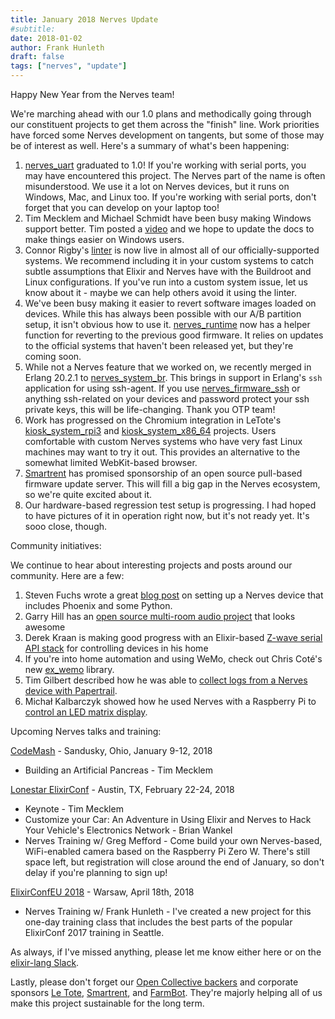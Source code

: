 ```yaml
---
title: January 2018 Nerves Update
#subtitle:
date: 2018-01-02
author: Frank Hunleth
draft: false
tags: ["nerves", "update"]
---
```


Happy New Year from the Nerves team!

We're marching ahead with our 1.0 plans and methodically going through our
constituent projects to get them across the "finish" line. Work priorities have
forced some Nerves development on tangents, but some of those may be of interest
as well. Here's a summary of what's been happening:

<!--more-->

1. [nerves_uart][nerves_uart] graduated to 1.0! If you're working with serial
   ports, you may have encountered this project. The Nerves part of the name is
   often misunderstood. We use it a lot on Nerves devices, but it runs on
   Windows, Mac, and Linux too. If you're working with serial ports, don't
   forget that you can develop on your laptop too!
1. Tim Mecklem and Michael Schmidt have been busy making Windows support better.
   Tim posted a [video][nerves_on_windows] and we hope to update the docs to
   make things easier on Windows users.
1. Connor Rigby's [linter][nerves_system_linter] is now live in almost all of
   our officially-supported systems. We recommend including it in your custom
   systems to catch subtle assumptions that Elixir and Nerves have with the
   Buildroot and Linux configurations. If you've run into a custom system
   issue, let us know about it - maybe we can help others avoid it using the
   linter.
1. We've been busy making it easier to revert software images loaded on devices.
   While this has always been possible with our A/B partition setup, it isn't
   obvious how to use it. [nerves_runtime][nerves_runtime] now has a helper
   function for reverting to the previous good firmware. It relies on updates to
   the official systems that haven't been released yet, but they're coming soon.
1. While not a Nerves feature that we worked on, we recently merged in Erlang
   20.2.1 to [nerves_system_br][nerves_system_br]. This brings in support in
   Erlang's `ssh` application for using ssh-agent. If you use
   [nerves_firmware_ssh][nerves_firmware_ssh] or anything ssh-related on your
   devices and password protect your ssh private keys, this will be
   life-changing. Thank you OTP team!
1. Work has progressed on the Chromium integration in LeTote's
   [kiosk_system_rpi3][kiosk_system_rpi3] and
   [kiosk_system_x86_64][kiosk_system_x86_64] projects. Users comfortable with
   custom Nerves systems who have very fast Linux machines may want to try it
   out. This provides an alternative to the somewhat limited WebKit-based
   browser.
1. [Smartrent][Smartrent] has promised sponsorship of an open source pull-based
   firmware update server. This will fill a big gap in the Nerves ecosystem, so
   we're quite excited about it.
1. Our hardware-based regression test setup is progressing. I had hoped to have
   pictures of it in operation right now, but it's not ready yet. It's sooo
   close, though.

Community initiatives:

We continue to hear about interesting projects and posts around our community.
Here are a few:

1. Steven Fuchs wrote a great [blog post][steven_fuchs_0_11] on setting up a
   Nerves device that includes Phoenix and some Python.
1. Garry Hill has an [open source multi-room audio project][garry_hill_audio]
   that looks awesome
1. Derek Kraan is making good progress with an Elixir-based [Z-wave serial API
   stack][dkraan_zwave] for controlling devices in his home
1. If you're into home automation and using WeMo, check out Chris Coté's new
   [ex_wemo][ex_wemo] library.
1. Tim Gilbert described how he was able to [collect logs from a Nerves
   device with Papertrail][tim_gilbert_papertrail].
1. Michał Kalbarczyk showed how he used Nerves with a Raspberry Pi to [control
   an LED matrix display][brewing_firmware].

Upcoming Nerves talks and training:

[CodeMash][codemash] - Sandusky, Ohio, January 9-12, 2018

* Building an Artificial Pancreas - Tim Mecklem

[Lonestar ElixirConf][Lonestar] - Austin, TX, February 22-24, 2018

* Keynote - Tim Mecklem
* Customize your Car: An Adventure in Using Elixir and Nerves to Hack Your
  Vehicle's Electronics Network - Brian Wankel
* Nerves Training w/ Greg Mefford - Come build your own Nerves-based,
  WiFi-enabled camera based on the Raspberry Pi Zero W. There's still space left,
  but registration will close around the end of January, so don't delay if you're
  planning to sign up!

[ElixirConfEU 2018][ElixirConfEU] - Warsaw, April 18th, 2018

* Nerves Training w/ Frank Hunleth - I've created a new project for this one-day
  training class that includes the best parts of the popular ElixirConf 2017
  training in Seattle.

As always, if I've missed anything, please let me know either here or on the
[elixir-lang Slack][elixir-lang slack].

Lastly, please don't forget our [Open Collective backers][oc-nerves] and
corporate sponsors [Le Tote][Le Tote], [Smartrent][Smartrent], and
[FarmBot][FarmBot]. They're majorly helping all of us make this project
sustainable for the long term.

[nerves_uart]: https://github.com/nerves-project/nerves_uart/
[nerves_on_windows]: https://www.youtube.com/watch?v=rzV0qfhzzqc&feature=youtu.be&a=
[nerves_system_linter]: https://github.com/nerves-project/nerves_system_linter
[nerves_runtime]: https://github.com/nerves-project/nerves_runtime/
[nerves_system_br]: https://github.com/nerves-project/nerves_system_br/
[nerves_firmware_ssh]: https://github.com/nerves-project/nerves_firmware_ssh/
[kiosk_system_rpi3]: https://github.com/LeToteTeam/kiosk_system_rpi3
[kiosk_system_x86_64]: https://github.com/LeToteTeam/kiosk_system_x86_64
[Smartrent]: https://smartrent.com/
[steven_fuchs_0_11]: http://nerves.build/posts/nerves-0-11
[garry_hill_audio]: http://strobe.audio/
[dkraan_zwave]: https://github.com/derekkraan/domolixir
[FarmBot]: https://farmbot.io/
[Le Tote]: https://www.letote.com
[elixir-lang slack]: https://elixir-slackin.herokuapp.com/
[ElixirConfEU]: http://www.elixirconf.eu/
[Lonestar]: http://lonestarelixir.com/
[ex_wemo]: https://github.com/NationalAssociationOfRealtors/ex_wemo
[oc-nerves]: https://opencollective.com/nerves-project/
[tim_gilbert_papertrail]: https://timgilbert.wordpress.com/2017/12/31/logging-from-headless-nerves-machines-to-papertrail/
[brewing_firmware]: https://blog.fazibear.me/brewing-the-firmware-for-raspberry-pi-with-elixir-and-nerves-5dd67970d073
[codemash]: http://www.codemash.org/sessions?id=6796
